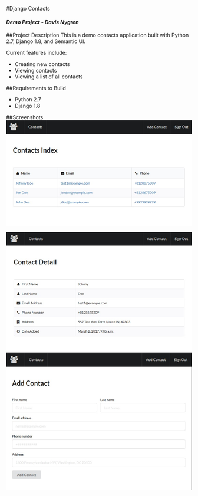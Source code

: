 #Django Contacts
#### _Demo Project - Davis Nygren_

##Project Description
This is a demo contacts application built with Python 2.7, Django 1.8, and Semantic UI.

Current features include:
* Creating new contacts
* Viewing contacts
* Viewing a list of all contacts

##Requirements to Build
* Python 2.7
* Django 1.8

##Screenshots
<img src="./demo/demo_index.jpg">

<img src="./demo/demo_detail.jpg">

<img src="./demo/demo_add_form.jpg">
